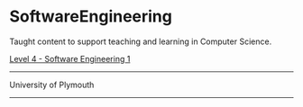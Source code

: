 # SoftwareEngineering
Taught content to support teaching and learning in Computer Science.

[Level 4 - Software Engineering 1](/docs/level4/README.md)

---

University of Plymouth

---
